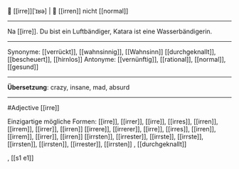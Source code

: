 🤪 [[irre]][ˈɪʁə] | 🤪 [[irren]] 
nicht [[normal]]

---
Na [[irre]]. Du bist ein Luftbändiger, Katara ist eine Wasserbändigerin.

---
Synonyme: [[verrückt]], [[wahnsinnig]], [[Wahnsinn]] [[durchgeknallt]], [[bescheuert]], [[hirnlos]]
Antonyme: [[vernünftig]], [[rational]], [[normal]], [[gesund]]

---
**Übersetzung**:
crazy, insane, mad, absurd

---
#Adjective [[irre]]

Einzigartige mögliche Formen: 
[[irre]], [[irrer]], [[irre]], [[irres]], [[irren]], [[irrem]], [[irrer]], [[irren]]
[[irrere]], [[irrerer]], [[irre]], [[irres]], [[irren]], [[irrem]], [[irrer]], [[irren]]
[[irrsten]], [[irrester]], [[irrste]], [[irrste]], [[irrsten]], [[irrsten]], [[irrester]], [[irrsten]]
, [[durchgeknallt]]



, [[s1 e1]]